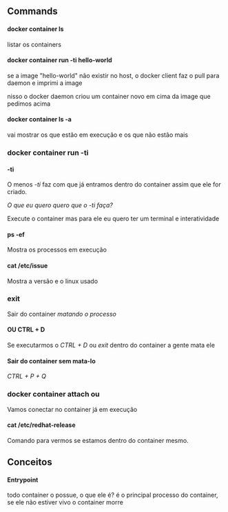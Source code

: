 ## Commands

#### docker container ls

listar os containers

#### docker container run -ti hello-world

se a image "hello-world" não existir no host, o docker client faz o pull para daemon e imprimi a image

nisso o docker daemon criou um container novo em cima da image que pedimos acima

#### docker container ls -a

vai mostrar os que estão em execução e os que não estão mais

### docker container run -ti

#### -ti

O menos _-ti_ faz com que já entramos dentro do container assim que ele for criado.

_O que eu quero quero que o -ti faça?_

Execute o container mas para ele eu quero ter um terminal e interatividade

#### ps -ef

Mostra os processos em execução

#### cat /etc/issue

Mostra a versão e o linux usado

### exit

Sair do container _matando o processo_

#### OU CTRL + D

Se executarmos o _CTRL + D_ ou _exit_ dentro do container a gente mata ele

#### Sair do container sem mata-lo

_CTRL + P + Q_

### docker container attach <Nome do container> ou <ID HASH>

Vamos conectar no container já em execução

#### cat /etc/redhat-release

Comando para vermos se estamos dentro do container mesmo.

## Conceitos

#### Entrypoint

todo container o possue, o que ele é? é o principal processo do container, se ele não estiver vivo o container morre
